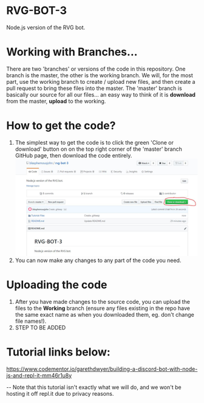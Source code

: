 # RVG-BOT-3
Node.js version of the RVG bot.

# Working with Branches...
There are two 'branches' or versions of the code in this repository.  One branch is the master, the other is the working branch.  We will, for the most part, use the working branch to create / upload new files, and then create a pull request to bring these files into the master.  The 'master' branch is basically our source for all our files... an easy way to think of it is **download** from the master, **upload** to the working.  

# How to get the code? 
1. The simplest way to get the code is to click the green 'Clone or download' button on on the top right corner of the 'master' branch GitHub page, then download the code entirely.  
![Download the Code](https://raw.githubusercontent.com/blasphemousjohn/rvg-bot-3/master/Tutorial-Files/download.JPG)
2. You can now make any changes to any part of the code you need. 

# Uploading the code
1. After you have made changes to the source code, you can upload the files to the **Working** branch (ensure any files existing in the repo have the same exact name as when you downloaded them, eg. don't change file names!).    
2. STEP TO BE ADDED

# Tutorial links below: 
https://www.codementor.io/garethdwyer/building-a-discord-bot-with-node-js-and-repl-it-mm46r1u8y

 -- Note that this tutorial isn't exactly what we will do, and we won't be hosting it off repl.it due to privacy reasons.

